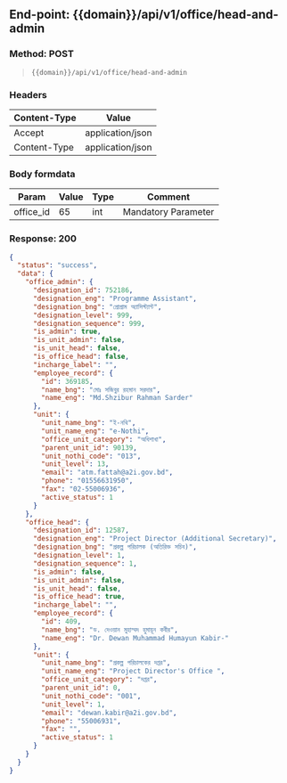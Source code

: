 ## End-point: {{domain}}/api/v1/office/head-and-admin

### Method: POST

> ```
>{{domain}}/api/v1/office/head-and-admin
>```

### Headers

| Content-Type | Value            |
|--------------|------------------|
| Accept       | application/json |
| Content-Type | application/json |

### Body formdata

| Param     | Value | Type | Comment             |
|-----------|-------|------|---------------------|
| office_id | 65    | int  | Mandatory Parameter |

### Response: 200

```json
{
  "status": "success",
  "data": {
    "office_admin": {
      "designation_id": 752186,
      "designation_eng": "Programme Assistant",
      "designation_bng": "প্রোগ্রাম অ্যাসিস্ট্যান্ট",
      "designation_level": 999,
      "designation_sequence": 999,
      "is_admin": true,
      "is_unit_admin": false,
      "is_unit_head": false,
      "is_office_head": false,
      "incharge_label": "",
      "employee_record": {
        "id": 369185,
        "name_bng": "মোঃ সজিবুর রহমান সরদার",
        "name_eng": "Md.Shzibur Rahman Sarder"
      },
      "unit": {
        "unit_name_bng": "ই-নথি",
        "unit_name_eng": "e-Nothi",
        "office_unit_category": "অধিশাখা",
        "parent_unit_id": 90139,
        "unit_nothi_code": "013",
        "unit_level": 13,
        "email": "atm.fattah@a2i.gov.bd",
        "phone": "01556631950",
        "fax": "02-55006936",
        "active_status": 1
      }
    },
    "office_head": {
      "designation_id": 12587,
      "designation_eng": "Project Director (Additional Secretary)",
      "designation_bng": "প্রকল্প পরিচালক (অতিরিক্ত সচিব)",
      "designation_level": 1,
      "designation_sequence": 1,
      "is_admin": false,
      "is_unit_admin": false,
      "is_unit_head": false,
      "is_office_head": true,
      "incharge_label": "",
      "employee_record": {
        "id": 409,
        "name_bng": "ড. দেওয়ান মুহাম্মদ হুমায়ূন কবীর",
        "name_eng": "Dr. Dewan Muhammad Humayun Kabir-"
      },
      "unit": {
        "unit_name_bng": "প্রকল্প পরিচালকের দপ্তর",
        "unit_name_eng": "Project Director's Office ",
        "office_unit_category": "দপ্তর",
        "parent_unit_id": 0,
        "unit_nothi_code": "001",
        "unit_level": 1,
        "email": "dewan.kabir@a2i.gov.bd",
        "phone": "55006931",
        "fax": "",
        "active_status": 1
      }
    }
  }
}
```
